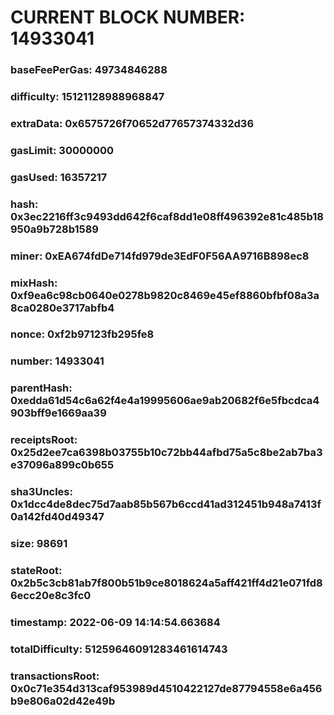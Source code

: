 # CURRENT BLOCK NUMBER: 14933041

### baseFeePerGas: 49734846288
### difficulty: 15121128988968847
### extraData: 0x6575726f70652d77657374332d36
### gasLimit: 30000000
### gasUsed: 16357217
### hash: 0x3ec2216ff3c9493dd642f6caf8dd1e08ff496392e81c485b18950a9b728b1589
### miner: 0xEA674fdDe714fd979de3EdF0F56AA9716B898ec8
### mixHash: 0xf9ea6c98cb0640e0278b9820c8469e45ef8860bfbf08a3a8ca0280e3717abfb4
### nonce: 0xf2b97123fb295fe8
### number: 14933041
### parentHash: 0xedda61d54c6a62f4e4a19995606ae9ab20682f6e5fbcdca4903bff9e1669aa39
### receiptsRoot: 0x25d2ee7ca6398b03755b10c72bb44afbd75a5c8be2ab7ba3e37096a899c0b655
### sha3Uncles: 0x1dcc4de8dec75d7aab85b567b6ccd41ad312451b948a7413f0a142fd40d49347
### size: 98691
### stateRoot: 0x2b5c3cb81ab7f800b51b9ce8018624a5aff421ff4d21e071fd86ecc20e8c3fc0
### timestamp: 2022-06-09 14:14:54.663684
### totalDifficulty: 51259646091283461614743
### transactionsRoot: 0x0c71e354d313caf953989d4510422127de87794558e6a456b9e806a02d42e49b

